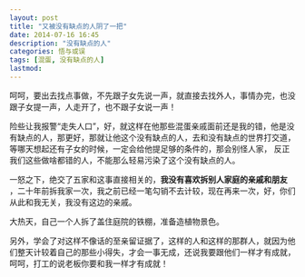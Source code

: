 ```yaml
---
layout: post
title: "又被没有缺点的人阴了一把"
date: 2014-07-16 16:45
description: "没有缺点的人"
categories: 悟与或误
tags: [混蛋, 没有缺点的人]
lastmod: 
--- 
```


呵呵，要出去找点事做，不先跟子女先说一声，就直接去找外人，事情办完，也没跟子女提一声，人走开了，也不跟子女说一声！

险些让我报警“走失人口”，好，就这样在他那些混蛋亲戚面前还是我的错，他是没有缺点的人，那更好，那就让他这个没有缺点的人，去和没有缺点的世界打交道，等哪天想起还有子女的时候，一定会给他提足够的条件的，那会别怪人家，
反正我们这些做啥都错的人，不能那么轻易污染了这个没有缺点的人。

一怒之下，绝交了五家和这事直接相关的，**我没有喜欢拆别人家庭的亲戚和朋友** ，二十年前拆我家一次，我之前已经一笔勾销不去计较，现在再来一次，好，你们从此和我无关，我没有这边的亲戚。

大热天，自己一个人拆了盖住庭院的铁棚，准备造植物景色。

另外，学会了对这样不像话的至亲留证据了，这样的人和这样的那群人，就因为他们整天计较着自己的那些小得失，才会一事无成，还说我要跟他们一样才有成就，呵呵，打工的说老板你要和我一样才有成就！
